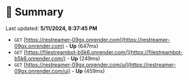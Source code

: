 # 📖 Summary
Last updated: **5/11/2024, 8:37:45 PM**

- `GET` [https://restreamer-09gx.onrender.com](https://restreamer-09gx.onrender.com) - **Up** (647ms)
- `GET` [https://filestreambot-b5k6.onrender.com/](https://filestreambot-b5k6.onrender.com/) - **Up** (249ms)
- `GET` [https://restreamer-09gx.onrender.com/ui](https://restreamer-09gx.onrender.com/ui) - **Up** (459ms)
